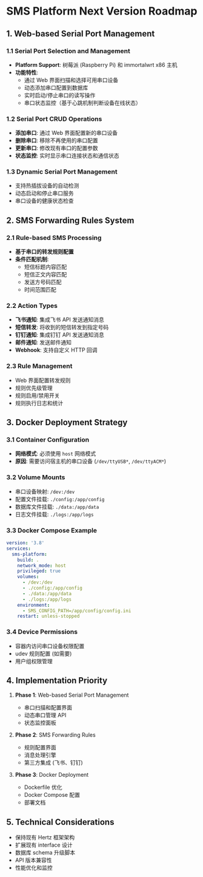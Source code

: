 # SMS Platform Next Version Roadmap

## 1. Web-based Serial Port Management

### 1.1 Serial Port Selection and Management
- **Platform Support**: 树莓派 (Raspberry Pi) 和 immortalwrt x86 主机
- **功能特性**:
  - 通过 Web 界面扫描和选择可用串口设备
  - 动态添加串口配置到数据库
  - 实时启动/停止串口的读写操作
  - 串口状态监控（基于心跳机制判断设备在线状态）

### 1.2 Serial Port CRUD Operations
- **添加串口**: 通过 Web 界面配置新的串口设备
- **删除串口**: 移除不再使用的串口配置
- **更新串口**: 修改现有串口的配置参数
- **状态监控**: 实时显示串口连接状态和通信状态

### 1.3 Dynamic Serial Port Management
- 支持热插拔设备的自动检测
- 动态启动和停止串口服务
- 串口设备的健康状态检查

## 2. SMS Forwarding Rules System

### 2.1 Rule-based SMS Processing
- **基于串口的转发规则配置**
- **条件匹配机制**:
  - 短信标题内容匹配
  - 短信正文内容匹配
  - 发送方号码匹配
  - 时间范围匹配

### 2.2 Action Types
- **飞书通知**: 集成飞书 API 发送通知消息
- **短信转发**: 将收到的短信转发到指定号码
- **钉钉通知**: 集成钉钉 API 发送通知消息
- **邮件通知**: 发送邮件通知
- **Webhook**: 支持自定义 HTTP 回调

### 2.3 Rule Management
- Web 界面配置转发规则
- 规则优先级管理
- 规则启用/禁用开关
- 规则执行日志和统计

## 3. Docker Deployment Strategy

### 3.1 Container Configuration
- **网络模式**: 必须使用 `host` 网络模式
- **原因**: 需要访问宿主机的串口设备 (`/dev/ttyUSB*`, `/dev/ttyACM*`)

### 3.2 Volume Mounts
- 串口设备映射: `/dev:/dev`
- 配置文件挂载: `./config:/app/config`
- 数据库文件挂载: `./data:/app/data`
- 日志文件挂载: `./logs:/app/logs`

### 3.3 Docker Compose Example
```yaml
version: '3.8'
services:
  sms-platform:
    build: .
    network_mode: host
    privileged: true
    volumes:
      - /dev:/dev
      - ./config:/app/config
      - ./data:/app/data
      - ./logs:/app/logs
    environment:
      - SMS_CONFIG_PATH=/app/config/config.ini
    restart: unless-stopped
```

### 3.4 Device Permissions
- 容器内访问串口设备权限配置
- udev 规则配置 (如需要)
- 用户组权限管理

## 4. Implementation Priority

1. **Phase 1**: Web-based Serial Port Management
   - 串口扫描和配置界面
   - 动态串口管理 API
   - 状态监控面板

2. **Phase 2**: SMS Forwarding Rules
   - 规则配置界面
   - 消息处理引擎
   - 第三方集成 (飞书、钉钉)

3. **Phase 3**: Docker Deployment
   - Dockerfile 优化
   - Docker Compose 配置
   - 部署文档

## 5. Technical Considerations

- 保持现有 Hertz 框架架构
- 扩展现有 interface 设计
- 数据库 schema 升级脚本
- API 版本兼容性
- 性能优化和监控